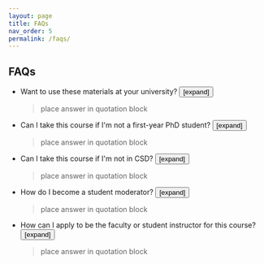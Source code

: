 ```yaml
---
layout: page
title: FAQs
nav_order: 5
permalink: /faqs/
---
```


## FAQs
- Want to use these materials at your university?
    <button id='faq1-button' onclick="toggleButton('faq1-button'); toggleContent('faq1-content');" class="collapse-button" tabindex>[expand]</button>  
    <div id='faq1-content' markdown="1" class="collapse-content">

    > place answer in quotation block

    </div> 

- Can I take this course if I'm not a first-year PhD student?
    <button id='faq2-button' onclick="toggleButton('faq2-button'); toggleContent('faq2-content');" class="collapse-button" tabindex>[expand]</button>  
    <div id='faq2-content' markdown="1" class="collapse-content">

    > place answer in quotation block

    </div> 

- Can I take this course if I'm not in CSD?
    <button id='faq3-button' onclick="toggleButton('faq3-button'); toggleContent('faq3-content');" class="collapse-button" tabindex>[expand]</button>  
    <div id='faq3-content' markdown="1" class="collapse-content">

    > place answer in quotation block

    </div> 

- How do I become a student moderator?
    <button id='faq4-button' onclick="toggleButton('faq4-button'); toggleContent('faq4-content');" class="collapse-button" tabindex>[expand]</button>  
    <div id='faq4-content' markdown="1" class="collapse-content">

    > place answer in quotation block

    </div> 

- How can I apply to be the faculty or student instructor for this course?
    <button id='faq5-button' onclick="toggleButton('faq5-button'); toggleContent('faq5-content');" class="collapse-button" tabindex>[expand]</button>  
    <div id='faq5-content' markdown="1" class="collapse-content">

    > place answer in quotation block

    </div> 